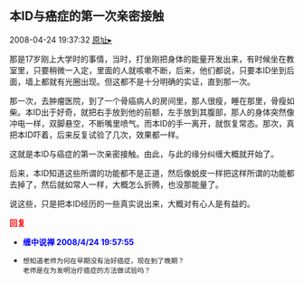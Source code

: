 ## 本ID与癌症的第一次亲密接触
2008-04-24 19:37:32
[原址▸](http://www.fxgan.com/chan_time/2008_01_06/1031.htm)


那是17岁刚上大学时的事情，当时，打坐刚把身体的能量开发出来，有时候坐在教室里，只要稍微一入定，里面的人就咳嗽不断，后来，他们都说，只要本ID坐到后面，墙上都就有光圈出现。但这都不是十分明确的实证，直到那一次。

那一次，去肿瘤医院，到了一个骨癌病人的房间里，那人很瘦，睡在那里，骨瘦如柴。本ID出于好奇，就把右手放到他的前额，左手放到其腹部，那人的身体突然像冲电一样，双脚悬空，不断嘴里喷气。而本ID的手一离开，就恢复常态。那次，真把本ID吓着，后来反复试验了几次，效果都一样。

这就是本ID与癌症的第一次亲密接触。由此，与此的缘分纠缠大概就开始了。

后来，本ID知道这些所谓的功能都不是正道，然后像蜕皮一样把这样所谓的功能都去掉了，然后就如常人一样，大概怎么折腾，也没那能量了。

说这些，只是把本ID经历的一些真实说出来，大概对有心人是有益的。




<font color='red'>**回复**</font>


- <font color='blue'>**缠中说禅 2008/4/24 19:57:55**</font>
- ```
  想知道老师为何在早期没有治好癌症，现在到了晚期？
  老师是在为发明治疗癌症的方法做试验吗？
  ```
